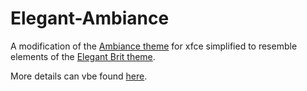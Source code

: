 # Elegant-Ambiance
A modification of the [Ambiance theme](http://gnome-look.org/content/show.php/Ambiance-Gnome?content=166632) for xfce simplified to resemble elements of the [Elegant Brit theme](http://gnome-look.org/content/show.php/Elegant+Brit?content=74553).

More details can vbe found [here](http://jamcnaughton.com/2014/04/27/elegant-ambiance/).
